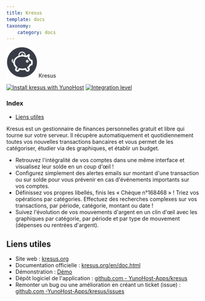 ```yaml
---
title: Kresus
template: docs
taxonomy:
    category: docs
---
```


<img src="/images/kresus_logo.png" height="80px" alt="logo de kresus"> Kresus

[![Install kresus with YunoHost](https://install-app.yunohost.org/install-with-yunohost.png)](https://install-app.yunohost.org/?app=kresus) [![Integration level](https://dash.yunohost.org/integration/kresus.svg)](https://dash.yunohost.org/appci/app/kresus)

### Index

- [Liens utiles](#liens-utiles)

Kresus est un gestionnaire de finances personnelles gratuit et libre qui tourne sur votre serveur. Il récupère automatiquement et quotidiennement toutes vos nouvelles transactions bancaires et vous permet de les catégoriser, étudier via des graphiques, et établir un budget.

* Retrouvez l'intégralité de vos comptes dans une même interface et visualisez leur solde en un coup d'œil !
* Configurez simplement des alertes emails sur montant d'une transaction ou sur solde pour vous prévenir en cas d'événements importants sur vos comptes.
* Définissez vos propres libellés, finis les « Chèque n°168468 » ! Triez vos opérations par catégories. Effectuez des recherches complexes sur vos transactions, par période, catégorie, montant ou date !
* Suivez l'évolution de vos mouvements d'argent en un clin d'œil avec les graphiques par catégorie, par période et par type de mouvement (dépenses ou rentrées d'argent).

## Liens utiles

+ Site web : [kresus.org](https://kresus.org/)
+ Documentation officielle : [kresus.org/en/doc.html](https://kresus.org/en/doc.html)
+ Démonstration : [Démo](https://kresus.org/demo.html)
+ Dépôt logiciel de l'application : [github.com - YunoHost-Apps/kresus](https://github.com/YunoHost-Apps/kresus_ynh)
+ Remonter un bug ou une amélioration en créant un ticket (issue) : [github.com -YunoHost-Apps/kresus/issues](https://github.com/YunoHost-Apps/kresus_ynh/issues)
